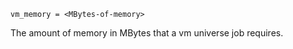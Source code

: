     vm_memory = <MBytes-of-memory>

The amount of memory in MBytes that a vm universe job requires.
